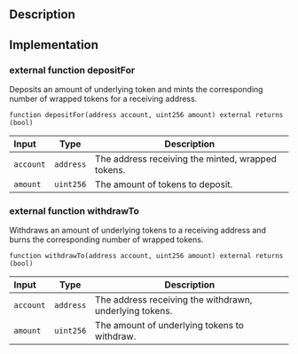 
## Description

## Implementation

### external function depositFor

Deposits an amount of underlying token and mints the corresponding number of wrapped tokens for a receiving address.

```solidity
function depositFor(address account, uint256 amount) external returns (bool) 
```

| Input | Type | Description |
|:----- | ---- | ----------- |
| `account` | `address` | The address receiving the minted, wrapped tokens. |
| `amount` | `uint256` | The amount of tokens to deposit. |

### external function withdrawTo

Withdraws an amount of underlying tokens to a receiving address and burns the corresponding number of wrapped tokens.

```solidity
function withdrawTo(address account, uint256 amount) external returns (bool) 
```

| Input | Type | Description |
|:----- | ---- | ----------- |
| `account` | `address` | The address receiving the withdrawn, underlying tokens. |
| `amount` | `uint256` | The amount of underlying tokens to withdraw. |

<!--CONTRACT_END-->


